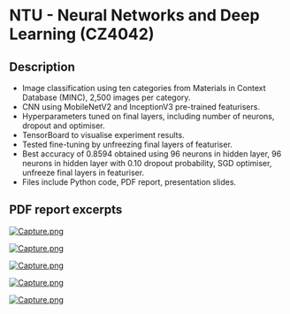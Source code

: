 # NTU - Neural Networks and Deep Learning (CZ4042)

## **Description**

- Image classification using ten categories from Materials in Context Database (MINC), 2,500 images per category.
- CNN using MobileNetV2 and InceptionV3 pre-trained featurisers. 
- Hyperparameters tuned on final layers, including number of neurons, dropout and optimiser. 
- TensorBoard to visualise experiment results.
- Tested fine-tuning by unfreezing final layers of featuriser. 
- Best accuracy of 0.8594 obtained using 96 neurons in hidden layer, 96 neurons in hidden layer with 0.10 dropout probability, SGD optimiser, unfreeze final layers in featuriser. 
- Files include Python code, PDF report, presentation slides. 


## **PDF report excerpts**
[![Capture.png](https://i.postimg.cc/4NKqw1qn/Capture.png)](https://postimg.cc/ppHsLK2t)

[![Capture.png](https://i.postimg.cc/XNPDZCqW/Capture.png)](https://postimg.cc/hh906hVZ)

[![Capture.png](https://i.postimg.cc/nzPTQyH2/Capture.png)](https://postimg.cc/TLnnzH55)

[![Capture.png](https://i.postimg.cc/W3kSg9hP/Capture.png)](https://postimg.cc/phPDtJf0)

[![Capture.png](https://i.postimg.cc/ZKcH8vK0/Capture.png)](https://postimg.cc/ZCW6ZRNh)
